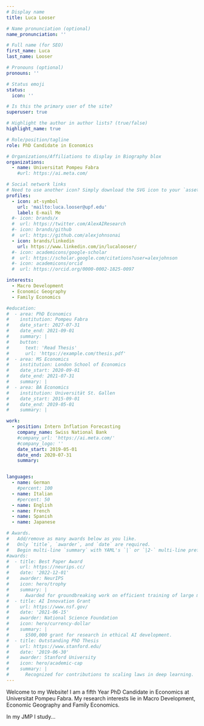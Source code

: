 ```yaml
---
# Display name
title: Luca Looser

# Name pronunciation (optional)
name_pronunciation: ''

# Full name (for SEO)
first_name: Luca
last_name: Looser

# Pronouns (optional)
pronouns: ''

# Status emoji
status:
  icon: ''

# Is this the primary user of the site?
superuser: true

# Highlight the author in author lists? (true/false)
highlight_name: true

# Role/position/tagline
role: PhD Candidate in Economics

# Organizations/Affiliations to display in Biography blox
organizations:
  - name: Universitat Pompeu Fabra
    #url: https://ai.meta.com/

# Social network links
# Need to use another icon? Simply download the SVG icon to your `assets/media/icons/` folder.
profiles:
  - icon: at-symbol
    url: 'mailto:luca.looser@upf.edu'
    label: E-mail Me
  #- icon: brands/x
  #  url: https://twitter.com/AlexAIResearch
  #- icon: brands/github
  #  url: https://github.com/alexjohnsonai
  - icon: brands/linkedin
    url: https://www.linkedin.com/in/lucalooser/
  #- icon: academicons/google-scholar
  #  url: https://scholar.google.com/citations?user=alexjohnson
  #- icon: academicons/orcid
  #  url: https://orcid.org/0000-0002-1825-0097

interests:
  - Macro Development
  - Economic Geography
  - Family Economics

#education:
#  - area: PhD Economics
#    institution: Pompeu Fabra
#    date_start: 2027-07-31
#    date_end: 2021-09-01
#    summary: |
#    button:
#      text: 'Read Thesis'
#      url: 'https://example.com/thesis.pdf'
#  - area: MS Economics
#    institution: London School of Economics
#    date_start: 2020-09-01
#    date_end: 2021-07-31
#    summary: |
#  - area: BA Economics
#    institution: Universität St. Gallen
#    date_start: 2015-09-01
#    date_end: 2019-05-01
#    summary: |

work:
  - position: Intern Inflation Forecasting
    company_name: Swiss National Bank
    #company_url: 'https://ai.meta.com/'
    #company_logo: ''
    date_start: 2019-05-01
    date_end: 2020-07-31
    summary: 


languages:
  - name: German
    #percent: 100
  - name: Italian
    #percent: 50
  - name: English
  - name: French
  - name: Spanish
  - name: Japanese 

# Awards.
#   Add/remove as many awards below as you like.
#   Only `title`, `awarder`, and `date` are required.
#   Begin multi-line `summary` with YAML's `|` or `|2-` multi-line prefix and indent 2 spaces below.
#awards:
#  - title: Best Paper Award
#    url: https://neurips.cc/
#    date: '2022-12-01'
#    awarder: NeurIPS
#    icon: hero/trophy
#    summary: |
#      Awarded for groundbreaking work on efficient training of large models.
#  - title: AI Innovation Grant
#    url: https://www.nsf.gov/
#    date: '2021-06-15'
#    awarder: National Science Foundation
#    icon: hero/currency-dollar
#    summary: |
#      $500,000 grant for research in ethical AI development.
#  - title: Outstanding PhD Thesis
#    url: https://www.stanford.edu/
#    date: '2019-06-30'
#    awarder: Stanford University
#    icon: hero/academic-cap
#    summary: |
#      Recognized for contributions to scaling laws in deep learning.
---
```


Welcome to my Website! I am a fifth Year PhD Candidate in Economics at Universitat Pompeu Fabra. My research interests lie in Macro Development, Economic Geography and Family Economics.

In my JMP I study...
